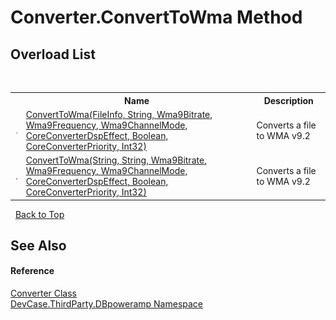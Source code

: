 # Converter.ConvertToWma Method 
 


## Overload List
&nbsp;<table><tr><th></th><th>Name</th><th>Description</th></tr><tr><td>![Public method](media/pubmethod.gif "Public method")</td><td><a href="M_DevCase_ThirdParty_DBpoweramp_Converter_ConvertToWma">ConvertToWma(FileInfo, String, Wma9Bitrate, Wma9Frequency, Wma9ChannelMode, CoreConverterDspEffect, Boolean, CoreConverterPriority, Int32)</a></td><td>
Converts a file to WMA v9.2</td></tr><tr><td>![Public method](media/pubmethod.gif "Public method")</td><td><a href="M_DevCase_ThirdParty_DBpoweramp_Converter_ConvertToWma_1">ConvertToWma(String, String, Wma9Bitrate, Wma9Frequency, Wma9ChannelMode, CoreConverterDspEffect, Boolean, CoreConverterPriority, Int32)</a></td><td>
Converts a file to WMA v9.2</td></tr></table>&nbsp;
<a href="#converter.converttowma-method">Back to Top</a>

## See Also


#### Reference
<a href="T_DevCase_ThirdParty_DBpoweramp_Converter">Converter Class</a><br /><a href="N_DevCase_ThirdParty_DBpoweramp">DevCase.ThirdParty.DBpoweramp Namespace</a><br />